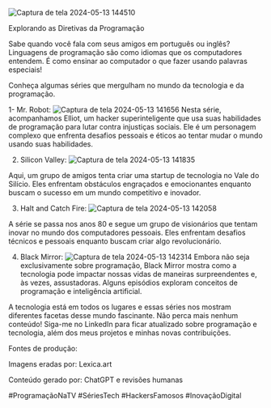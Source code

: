 
![Captura de tela 2024-05-13 144510](https://github.com/Gbrielvs/Artigos/assets/111920402/2fe50cdf-d9a0-48f2-9d6c-dbac89535a17)


Explorando as Diretivas da Programação


 Sabe quando você fala com seus amigos em português ou inglês? Linguagens de programação são como idiomas que os computadores entendem. É como ensinar ao computador o que fazer usando palavras especiais!



Conheça algumas séries que mergulham no mundo da tecnologia e da programação.


   1- Mr. Robot:
![Captura de tela 2024-05-13 141656](https://github.com/Gbrielvs/Artigos/assets/111920402/b4478e6f-ff15-4f70-916d-04aa018d5ea8)
Nesta série, acompanhamos Elliot, um hacker superinteligente que usa suas habilidades de programação para lutar contra injustiças sociais. Ele é um personagem complexo que enfrenta desafios pessoais e éticos ao tentar mudar o mundo usando suas habilidades.








2. Silicon Valley:
![Captura de tela 2024-05-13 141835](https://github.com/Gbrielvs/Artigos/assets/111920402/86d527a2-bbe8-4fdc-98e9-2f20224a1103)


Aqui, um grupo de amigos tenta criar uma startup de tecnologia no Vale do Silício. Eles enfrentam obstáculos engraçados e emocionantes enquanto buscam o sucesso em um mundo competitivo e inovador.






3. Halt and Catch Fire:
![Captura de tela 2024-05-13 142058](https://github.com/Gbrielvs/Artigos/assets/111920402/eb6def3b-7d5d-4cc8-894e-0b1c911c82c6)


A série se passa nos anos 80 e segue um grupo de visionários que tentam inovar no mundo dos computadores pessoais. Eles enfrentam desafios técnicos e pessoais enquanto buscam criar algo revolucionário.







4. Black Mirror:
![Captura de tela 2024-05-13 142314](https://github.com/Gbrielvs/Artigos/assets/111920402/07332953-af43-4939-86ea-5f29ca5cdcb0)
Embora não seja exclusivamente sobre programação, Black Mirror mostra como a tecnologia pode impactar nossas vidas de maneiras surpreendentes e, às vezes, assustadoras. Alguns episódios exploram conceitos de programação e inteligência artificial.







A tecnologia está em todos os lugares e essas séries nos mostram diferentes facetas desse mundo fascinante. Não perca mais nenhum conteúdo! Siga-me no LinkedIn para ficar atualizado sobre programação e tecnologia, além dos meus projetos e minhas novas contribuições.



Fontes de produção:

Imagens eradas por: Lexica.art

Conteúdo gerado por: ChatGPT e revisões humanas



 #ProgramaçãoNaTV #SériesTech #HackersFamosos #InovaçãoDigital
